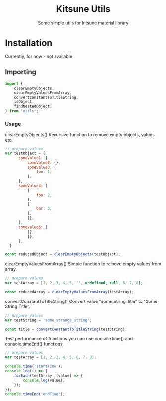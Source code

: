 <h1 style="text-align:center">Kitsune Utils</h1>
<p style="text-align:center">
    Some simple utils for kitsune material library
</p>

# Installation
Currently, for now - not available

## Importing
```js
import {
    clearEmptyObjects, 
    clearEmptyValuesFromArray,
    convertConstantToTitleString,
    isObject,
    findNestedObject,
} from "utils";
```

### Usage

clearEmptyObjects()
Recursive function to remove empty objects, values etc.
```js
// prepare values
var testObject = {
      someValue1: {
          someValue2: {},
          someValue3: {
              foo: 1,
          },
      },
      someValue4: [
          {
              foo: 2,
          },
          {
              bar: 3,
          },
          {},
      ],
      someValue5: [
          {}, 
          {},
      ],
  }

const reducedObject = clearEmptyObjects(testObject);

```
clearEmptyValuesFromArray()
Simple function to remove empty values from array.
```js
// prepare values
var testArray = [1, 2, 3, 4, 5, '', undefined, null, 6, 7, 8];

const reducedArray = clearEmptyValuesFromArray(testArray);

```

convertConstantToTitleString()
Convert value "some_string_title" to "Some String Title".
```js
// prepare values
var testString = 'some_strange_string';

const title = convertConstantToTitleString(testString);

```

Test performance of functions you can use console.time() and console.timeEnd() functions.
```js
// prepare values
var testArray = [1, 2, 3, 4, 5, 6, 7, 8];

console.time('startTime');
console.log(() => {
    forEach(testArray, (value) => {
        console.log(value);
    });
});
console.timeEnd('endTime');

```

